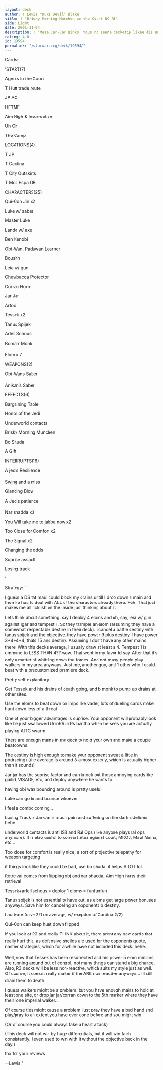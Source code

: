 ```yaml
---
layout: deck
author: ! Lewis "Duke Devil" Blake
title: ! "Brisky Morning Munchen in the Court NO R3"
side: Light
date: 2001-11-04
description: ! "Mesa Jar-Jar Binks  Yous no seena decketip likee dis un many times, but itsa still a strong un  It even wins sum game widout da Objective if yousa no like a"
rating: 4.0
id: 19594
permalink: "/starwarsccg/deck/19594/"
---
```

Cards: 

'START(7) 

Agents in the Court 

T Hutt trade route 

JP AC 

HFTMF 

Aim High & Insurrection

Uh Oh 

The Camp 


LOCATIONS(4) 

T JP 

T Cantina 

T City Outskirts 

T Mos Espa DB  


CHARACTERS(25) 

Qui-Gon Jin x2

Luke w/ saber 

Master Luke 

Lando w/ axe 

Ben Kenobi 

Obi-Wan, Padawan Learner 

Boushh

Leia w/ gun

Chewbacca Protector

Corran Horn 

Jar Jar 

Artoo 

Tessek x2 

Tanus Spijek 

Arleil Schous   

Bomarr Monk 

Elom x 7 


WEAPONS(2) 

Obi-Wans Saber

Anikan’s Saber 


EFFECTS(6) 

Bargaining Table 

Honor of the Jedi 

Underworld contacts 

Brisky Morning Munchen 

Bo Shuda 

A Gift 


INTERRUPTS(16)  

A jedis Resilience 

Swing and a miss 

Glancing Blow 

A Jedis patience 

Nar shadda x3 

You Will take me to jabba now x2 

Too Close for Comfort x2 

The Signal x2 

Changing the odds 

Suprise assault 

Losing track 

'

Strategy: '

I guess a DS tat maul could block my drains untill I drop down a main and then he has to deal with ALL of the characters already there.  Heh.  That just makes me all ticklish on the inside just thinking about it.



Lets think about something.  say I deploy 4 eloms and oh, say, leia w/ gun against igar and tempest 1.  So they trample an elom (assuming they have a somewhat respectable destiny in their deck).  I cancel a battle destiny with tanus spijek and the objective, they have power 9 plus destiny.  I have power 3+4+4+4, thats 15 and destiny.  Assuming I don’t have any other mains there.  With this decks average, I usually draw at least a 4.  Tempest 1 is ummune to LESS THAN 4??  wow.  That went in my favor Id say.  After that it’s only a matter of whittling down the forces.  And not many people play walkers in my area anyways.  Just me, another guy, and 1 other who I could beat with a precustomized premiere deck.



Pretty self explanitory. 

Get Tessek and his drains of death going, and b monk to pump up drains at other sites. 

Use the eloms to beat down on imps like vader, lots of dueling cards make hunt down less of a threat 


One of your bigger advantages is suprise.  Your opponent will probably look like he just swallowed UrroRRurrRs bantha when he sees you are actually playing AITC swarm.


There are enough mains in the deck to hold your own and make a couple beatdowns.


The destiny is high enough to make your opponent sweat a little in podracing) (the average is around 3 almost exactly, which is actually higher than it sounds)


Jar jar has the suprise factor and can knock out those annoying cards like gailid, VISAGE, etc, and deploy anywhere he wants to. 


having obi wan bouncing around is pretty useful 

Luke can go in and bounce whoever 


I feel a combo coming... 


Losing Track + Jar-Jar = much pain and suffering on the dark sidelines hehe


underworld contacts is anti ISB and Ral Ops (like anyone plays ral ops anymore).  It is also useful to convert sites agianst court, MKOS, Maul Mains, etc...


Too close for comfort is really nice, a sort of projective telepathy for weapon targeting 


if things look like they could be bad, use bo shuda. it helps A LOT lol. 

Retreival comes from flipping obj and nar shadda, Aim High hurts their retrieval 


Tessek+arleil schous = deploy 1 eloms = funfunfun 

Tanus spijek is not essential to have out, as eloms get large power bonuses anyways. Save him for canceling an opponents b destiny. 


I activate forve 2/1 on average, w/ exeption of Cantina(2/2) 


Qui-Gon can keep hunt down flipped 


If you look at R3 and really THINK about it, there arent any new cards that really hurt this, as defensive sheilds are used for the opponents quote, nastier strategies, which for a while have not included this deck.  hehe.  


Well, now that Tessek has been resurrected and his power 5 elom minions are running around out of control, not many things can stand a big chance.  Also, R3 decks will be less non-reactive, which suits my style just as well.  Of course, it doesnt really matter if the ARE non reactive anyways...  Ill still drain them to death.


I guess walkers might be a problem, but you have enough mains to hold at least one site, or drop  jar jar/corran down to the 5th marker where they have their lone imperial walker...


Of course ties might cause a problem, just pray they have a bad hand and play/pray to an extent you have ever done before and you might win.

(Or of course you could always fake a heart attack)


(This deck will not win by huge differentials, but it will win fairly consistantly.  I even used to win with it without the objective back in the day.)


thx for your reviews 

--Lewis          '
